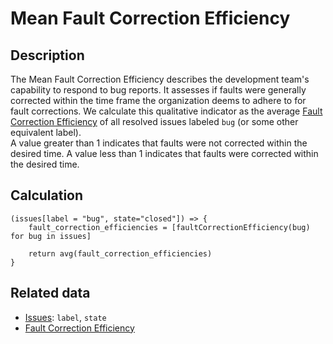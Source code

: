 # Mean Fault Correction Efficiency

## Description

The Mean Fault Correction Efficiency describes the development team's capability to respond to bug reports. It assesses if faults were generally corrected within the time frame the organization deems to adhere to for fault corrections.
We calculate this qualitative indicator as the average [Fault Correction Efficiency](FaultCorrectionEfficiency.md) of all resolved issues labeled `bug` (or some other equivalent label).  
A value greater than 1 indicates that faults were not corrected within the desired time. A value less than 1 indicates that faults were corrected within the desired time.

## Calculation

```
(issues[label = "bug", state="closed"]) => {
    fault_correction_efficiencies = [faultCorrectionEfficiency(bug) for bug in issues]
    
    return avg(fault_correction_efficiencies)
}
```

## Related data
- [Issues](Issue.md): `label`, `state`
- [Fault Correction Efficiency](FaultCorrectionEfficiency.md)